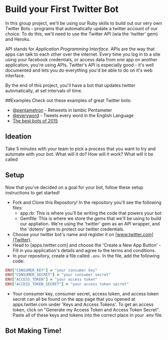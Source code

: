# Build your First Twitter Bot

In this group project, we'll be using our Ruby skills to build out our very own Twitter Bots - programs that automatically update a twitter account of our choice. To do this, we'll need to use the Twitter API (wia the 'twitter' gem) and Heroku.

API stands for *Application Programming Interface*. APIs are the way that apps can talk to each other over the internet. Every time you log in to a site using your facebook credentials, or access data from one app on another application, you're using APIs. Twitter's API is especially good - it's well documented and lets you do everything you'd be able to do on it's web interface.

 By the end of this project, you'll have a bot that updates twitter automatically, at set intervals of time.

##Examples
Check out these examples of great Twitter bots:
+ [@pentametron](https://twitter.com/pentametron?lang=en) - Retweets in Iambic Pentameter
+ [@everyword](https://twitter.com/everyword) - Tweets every word in the English Language
+ [The best bots of 2015](http://qz.com/279139/the-17-best-bots-on-twitter/)

## Ideation
Take 5 minutes with your team to pick a process that you want to try and automate with your bot. What will it do? How will it work? What will it be called

## Setup
Now that you've decided on a goal for your bot, follow these setup instructions to get started!
+ Fork and Clone this Repository! In the repository you'll see the following files:
  + app.rb: This is where you'll be writing the code that powers your bot
  + Gemfile: This is where we store the gems that we'll be using to build our appliation. We're using the 'twitter' gem as an API wrapper, and the 'dotenv' gem to protect our twitter credentials.
+ Choose your twitter bot's name and register it on [www.twitter.com](Twitter).
+ Head to [apps.twitter.com] and choose the 'Create a New App Button' - Fill in you application's details and agree to the terms and conditions.
+ In your repository, create a file called `.env`. In the file, add the following code:

```ruby
ENV["CONSUMER_KEY"] = "your consumer key"
ENV["CONSUMER_SECRET"] = "your consumer secret"
ENV["ACCESS_TOKEN"] = "your access token"
ENV["ACCESS_TOKEN_SECRET"] = "your access token secret"
```

+ Your consumer key, consumer secret, access token, and access token secret can all be found on the app page that you opened at apps.twitter.com under 'Keys and Access Tokens'. To get an access token, click on "Generate my Access Token and Access Token Secret". Paste all of these keys and tokens into the correct place in your .env file.

## Bot Making Time!

